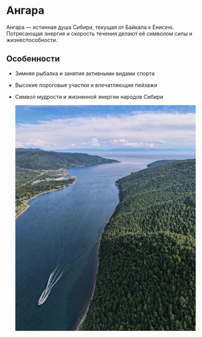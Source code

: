 # Ангара

Ангара — истинная душа Сибири, текущая от Байкала к Енисею. Потрясающая энергия и скорость течения делают её символом силы и жизнеспособности.

## Особенности

* Зимняя рыбалка и занятия активными видами спорта

* Высокие пороговые участки и впечатляющие пейзажи

* Символ мудрости и жизненной энергии народов Сибири

  ![Ангара](angora.jpg)